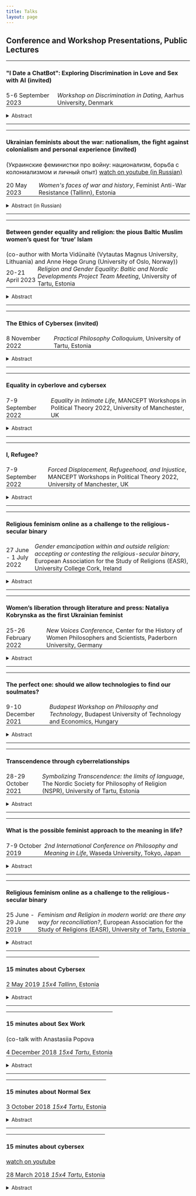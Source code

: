```yaml
---
title: Talks
layout: page
---
```


<h2>Conference and Workshop Presentations, Public Lectures</h2>

<table style="border-collapse: collapse; width: 100%;">
  <tr>
    <td style="border: none; padding: 0px; text-align: left;" colspan="2"><h4><b>"I Date a ChatBot": Exploring Discrimination in Love and Sex with AI (invited)</b></h4></td>
  </tr>
  <tr>
    <td style="border: none; padding: 0; text-align: left;">5-6 September 2023</td>
    <td style="border: none; padding: 0 0 0 5px; text-align: left;"><i>Workshop on Discrimination in Dating</i>, Aarhus University, Denmark</td>
  </tr>
</table>
<p><details>
  <summary>Abstract</summary>
  <p>The fast development and expansion of AI chatbots, such as the most discussed one nowadays, ChatGTP, has already affected the romantic and sexual sphere, and their influence will only rise in the future. This paper broadly explores discrimination in romantic and sexual relationships with AI: whether and how romantic and sexual relationships with chatbots, robots, and other artificial partners can diminish or enhance discrimination.
Since using chatbots, AI has shown racist, sexist, and discriminatory behavior, and there is plenty of research on this topic. They have demonstrated that AI is not racist itself; it only reflects human prejudices and stereotypes that it learns from the data (Wolf etc., 2017; Howard, Borenstein, 2018; Kong, 2022). Thus, there is a way to fix it by giving him inclusive and non-discriminatory data that will not further reinforce societal stereotypes and might even help against discrimination. Applying this to romantic and sexual relationships, does it mean that AI can be an ideal partner that never discriminates? In my talk, I will explore this possibility and argue that AI could be such a perfect partner. I will also discuss how it will change the dating culture and the possible increase of discrimination in love and sex by having such an "artificial" opportunity. With my paper, I hope to bring a technological aspect to the discussion of discrimination in dating and encourage further research on human-robot relationships. 
</p>
</details>
</p>
<hr>
<table style="border-collapse: collapse; width: 100%;">
  <tr>
    <td style="border: none; padding: 0px; text-align: left;" colspan="2"><h4><b>Ukrainian feminists about the war: nationalism, the fight against colonialism and personal experience (invited)</b></h4><p>(Украинские феминистки про войну: национализм, борьба с колониализмом и личный опыт) <a href="https://youtu.be/y7vTZzGf-Ws?si=HwFUl4AJrJoeZIFN">watch on youtube (in Russian)</a></p></td>
  </tr>
  <tr>
    <td style="border: none; padding: 0 5px 0 0; text-align: left;">20 May 2023</td>
    <td style="border: none; padding: 0 5px 0 0; text-align: left;"><i>Women's faces of war and history</i>, Feminist Anti-War Resistance (Tallinn), Estonia</td>
  </tr>
</table>
<p><details>
  <summary>Abstract (in Russian)</summary>
  <p>С самого начала феминистского движения женщины в разных странах выступали против войн. Какова история и в чем особенности женского антивоенного протеста в разных странах? И что говорят современные украинские феминистки про войну? Обсудим, почему в Украине феминизм тесно связан с национализмом, и как это помогает бороться против колониальной политики России. 
</p>
</details>
</p>
<hr>
<table style="border-collapse: collapse; width: 100%;">
  <tr>
    <td style="border: none; padding: 0px; text-align: left;" colspan="2"><h4><b>Between gender equality and religion: the pious Baltic Muslim women’s quest for ‘true’ Islam</b></h4> (co-author with Morta Vidūnaitė (Vytautas Magnus University, Lithuania) and Anne Hege Grung (University of Oslo, Norway))</td>
  </tr>
  <tr>
    <td style="border: none; padding: 0; text-align: left;">20-21 April 2023</td>
    <td style="border: none; padding: 0 0 0 5px; text-align: left;"><i>Religion and Gender Equality: Baltic and Nordic Developments Project Team Meeting</i>, University of Tartu, Estonia</td>
  </tr>
</table>
<p><details>
  <summary>Abstract</summary>
  <p>This chapter explores how Lithuanian, Latvian, and Estonian women who self-identify as practicing Muslims understand and negotiate gender equality through their search for “true” Islam, which they believe is a right, just, and good religion for women, also morally better than certain cultural practices or a mixture of Islam and culture. It shows that the “true” Islam serves these women as a code of conduct regarding the aspects of life-related to gender equality, such as divorce, virginity, contraception, artificial insemination, abortion, sexual education, violence against women, LGBTQ+ rights, gender, and the female role in the family and the workplace. Female attitudes towards gender equality and understanding of “true” Islam fall into the relative theoretical categories of “traditional,” “pragmatic,” and “post-traditional”, spired by the categories of Inglehart and Welzel (2005). Despite these overarching trends, the research reveals that pious Baltic Muslim women do not fit into clear traditional, pragmatic, or post-traditional patterns; their individual attitudes are diverse, which is reflective of the attitudes of Muslim women living in other non-Muslim societies. However, the chapter also aims to point out the uniqueness of Baltic Muslim women’s narratives, as determined by historical and cultural context. 
</p>
</details>
</p>
<hr>
<table style="border-collapse: collapse; width: 100%;">
  <tr>
    <td style="border: none; padding: 0px; text-align: left;" colspan="2"><h4><b>The Ethics of Cybersex (invited)</b></h4></td>
  </tr>
  <tr>
    <td style="border: none; padding: 0; text-align: left;">8 November 2022</td>
    <td style="border: none; padding: 0 0 0 5px; text-align: left;"><i> Practical Philosophy Colloquium</i>, University of Tartu, Estonia</td>
  </tr>
</table>
<p><details>
  <summary>Abstract</summary>
  <p>The fast development and expansion of digital technologies in every sphere of our everyday life have also affected sex. While in the 90s, the term "cybersex" was used for imagining a bright (or dark) techno future with cyborgs, virtual bodies, and advanced technologies mostly by geeks, nowadays it describes various online sexual activities that a lot of people do (and COVID-19 pandemics has only intensified this by forcing people to move their offline life to the online world including sex). However, despite the fact that
cybersex has become a part of modern everyday life, there is little attention from philosophers on it, and with my presentation (based on my PhD thesis, which I am currently working on), I want to start filling this gap. In my presentation, I will make an overview of becoming more widespread and relevant moral issues surrounding cybersex: online infidelity, cybersex work, cybersexual harassment, cyberrape, etc. I will show how clarifying the definition of cybersex may help in discussing those ethical problems that have been arising with the development of technologies and with more activities going online. Thus, I will argue for the need to build the ethics of cybersex that will consider all those issues, paying attention to the specificity of online relationships.
</p>
</details>
</p>
<hr>
<table style="border-collapse: collapse; width: 100%;">
  <tr>
    <td style="border: none; padding: 0px; text-align: left;" colspan="2"><h4><b>Equality in cyberlove and cybersex</b></h4></td>
  </tr>
  <tr>
    <td style="border: none; padding: 0; text-align: left;"> 7-9 September 2022</td>
    <td style="border: none; padding: 0 0 0 5px; text-align: left;"><i>Equality in Intimate Life</i>, MANCEPT Workshops in Political Theory 2022, University of Manchester, UK</td>
  </tr>
</table>
<p><details>
  <summary>Abstract</summary>
  <p>The fast development and expansion of digital technologies in every sphere of our everyday life have also affected love and sex. In the 90s, terms like "cyberlove" and "cybersex" were used mostly by geeks to imagine a bright (or dark) techno future with
cyborgs, virtual bodies, and advanced technologies, nowadays it describes various online romantic and sexual activities that a lot of people do (and the COVID-19 pandemic has only intensified this by forcing people to move their offline lives to the online world). This paper tries to explore the concept of equality in cyberrelationships broadly: whether the cyberworld enhances or diminishes intimate equality, or whether there is any specific kind of "online equality" that cannot be achievable in offline relationships, etc.</p><p>At its beginning, the cyberworld seemed like a dream paradise where we could be free from our embodied selves and, thus, from all our prejudices about gender, race, age, origin, etc. The functionality of the World Wide Web rather сultivated equality: once you
entered the forum or chat, you had the same set of rights as others, as well as it became much easier (compared to the offline world) to escape unwanted communication – you close the window on your screen. Clearly, such an egalitarian setting has boosted cyberromance and cybersex and their positive perception: for example, feminists noticed that cyberspace enhances women's sexual autonomy by providing them a safe space to study their own sexuality with less level of shame, less control over their bodies and appearances,
and with greater anonymity. But I believe those findings can be extended to all users in cyberspaces: the safety of cyberspace encourages building more intimate and vulnerable relationships. In my paper, I would like to discuss in more detail in what sense the online world promotes equality in our intimate relationships.</p><p>At the same time, with the wider expansion of digital technologies in our everyday lives, we see how they affect our relationships negatively undermining intimacy. This paper will collect all
possible ways how do this and, thus, challenge the positive perception. Additionally, I will focus on discussing the equal status of our online and offline lovers. Namely, I want to answer the question: should we treat our online partners equally to our offline ones? To do this, I will engage in a long-lasting discussion about online infidelity and whether cheating online is as morally bad as cheating offline. With my paper, I hope to bring a technological aspect to the discussion of intimacy and equality and encourage further research on cyberlove and cybersex.</p>
</details>
</p>
<hr>
<table style="border-collapse: collapse; width: 100%;">
  <tr>
    <td style="border: none; padding: 0px; text-align: left;" colspan="2"><h4><b>I, Refugee?</b></h4></td>
  </tr>
  <tr>
    <td style="border: none; padding: 0; text-align: left;"> 7-9 September 2022</td>
    <td style="border: none; padding: 0 0 0 5px; text-align: left;"><i>Forced Displacement, Refugeehood, and Injustice</i>, MANCEPT Workshops in Political Theory 2022, University of Manchester, UK</td>
  </tr>
</table>
<p><details>
  <summary>Abstract</summary>
  <p>In this paper, I would like to research how the current (bad) definitions of internally displaced persons (IDPs)/refugees lead to problems in defining one's own identity and, as a result, (self-)silencing and (self-)neglecting that on its turn lead to the less public and scientific attention and continuing circulating of bad definitions. By doing this, I hope to break this vicious circle and draw attention to this usually under-researched issue that was born from my personal story.</p><p>The starting point for all the discussions on the definition of refugees and IDPs is the definition provided by the 1951 Refugee Convention and its 1967 Protocol. According to them, the main difference between a refugee and an IDP is whether the person who is forced to move has crossed the international border or not: the one who did is defined as a refugee, and the one who stayed in their own country is an IDP. While most of the public and scientific community's attention is on the problems of refugees and those who have crossed the border, the UNHCR itself admits that IDPs are the most vulnerable group among all those who were forced to leave their homes. They name several reasons for that: a) it is harder to deliver humanitarian assistance to areas where they have moved; b) they have to rely on their own government, even if this government is the reason for their displacement; c) they often are already from the vulnerable groups and cannot cross the border because of the lack of money, health issues, age, gender, obligations over family, etc. In addition to these problems, I want to add that IDPs might even struggle with defining themselves as IDPs or using similar terms. It can happen for different reasons: a) the government does not adopt a special legal status for IDPs and, thus, refuses them help and denies their existence; b) the definition of IDP exists in the legal system of the country, but it has problems not covering all personal cases (e.g., I was studying at the university when my region was occupied, therefore, after getting the degree I cannot be qualified as an IDP, according to the existing laws, because I was not living there at the moment of occupation, but nevertheless I cannot come back home); c) displaced people themselves do not want to adopt this identity because they are afraid of persecution, bullying, or simply of its vulnerable/negative connotations. People who cannot even define themselves as a certain group with a specific experience cannot process it and speak up for themselves. In turn, it leads to our less abilities to help them and even knowing about their existence. I do believe that we should look into the identity crisis that forced displacement brings. Following Arendt's writing
on the refugees (1943), the broken identity, the desire to completely vanish from the old one and forget, and, thus, silencing are the issues that we continue to face today, not only within IDPs but also refugees seeking asylum abroad.</p><p> "Very few individuals have the strength to conserve their own integrity if their social, political and legal status is completely confused. Lacking the courage to fight for a change of our social and legal status, we have decided instead, so many of us, to try a change of identity. [...] Whatever we do, whatever we pretend to be, we reveal nothing but our insane desire to be changed, not to be Jews." (Arendt, 1943).</p><p> Broken identity, shameful denial of it, or desperately seeking a completely new one - all those issues need our attention as researchers and become even more entangled with IDPs, which we usually overlook. How do the people who are forced to leave their houses but remain in their country for different reasons name themselves and/or want to be named? How could we name those like me who did not live in their homes when the crisis arose but are unable to come back home and feel that they lost it? How is the concept of home crucial for our identity and what happens with our own identity when we lose home? I hope to research answers to those questions in my full paper.</p>
</details>
</p>
<hr>
<table style="border-collapse: collapse; width: 100%;">
  <tr>
    <td style="border: none; padding: 0px; text-align: left;" colspan="2"><h4><b>Religious feminism online 
as a challenge to the religious-secular binary</b></h4></td>
  </tr>
  <tr>
    <td style="border: none; padding: 0; text-align: left;"> 27 June - 1 July 2022</td>
    <td style="border: none; padding: 0 0 0 5px; text-align: left;"><i>Gender emancipation within and outside religion: accepting or contesting the religious-secular binary</i>, European Association for the Study of Religions (EASR), University College Cork, Ireland</td>
  </tr>
</table>
<p><details>
  <summary>Abstract</summary>
  <p>The fourth-wave feminism is distinguished by its increased use of digital technologies (Cochrane, 2013): various hashtag movements (e.g. #MeToo), the quick growth of online communities, and an active engagement in social media between women with different backgrounds have benefited gender emancipation. Parallelly, theologians have noticed the so-called “Digital Reformation” (Drescher, 2012) and, thus, described different ways ordinary believers share spiritual practices online and how religious institutions adapt to the digital revolution. This talk will analyze both these processes by focusing on religious feminist online communities (e.g. Feminism and Religion blog, WATER community, the LDS women project, etc.) as a possible way to contest the religious-secular binary.
Particularly, I will argue that both secular and religious feminist online communities are sharing much more similarities than differences: they both promote inclusivity and “makes allowance for different identities within a single person” (Heywood, 2006). They give a voice to different women and the possibility to group and discuss in a safe online environment. They also promote education and women's autonomy. Despite the fact that digital technologies create “social bubbles” and, as a result, could make harder a dialogue between religious and secular feminists who could be stuck in their circles, the quick learning from each other and adaptation of tools (e.g. #ChurchToo as a continuation of #MeToo movement) benefits both parties and enhances dialogue. Clearly, there is a need for further more engagement between secular and religious feminists, but I do believe that online communities could be a possible platform in which the opposition between religious and secular will be diminished and, thus, they need more attention from the scholars and feminist activists.</p>
</details>
</p>
<hr>
<table style="border-collapse: collapse; width: 100%;">
  <tr>
    <td style="border: none; padding: 0px; text-align: left;" colspan="2"><h4><b>Women’s liberation through literature and press: 
Nataliya Kobrynska as the first Ukrainian feminist</b></h4></td>
  </tr>
  <tr>
    <td style="border: none; padding: 0; text-align: left;"> 25-26 February 2022</td>
    <td style="border: none; padding: 0 0 0 5px; text-align: left;"><i>New Voices Conference</i>, Center for the History of Women Philosophers and Scientists, Paderborn University, Germany</td>
  </tr>
</table>
<p><details>
  <summary>Abstract</summary>
  <p>My presentation will discuss the life and works of the first Ukrainian feminist writer and activist, Nataliya Kobrynska (1855-1920). Particularly, I will focus on her original idea that literature and organization of the free press oriented on female audiences was the most important task for Ukrainian women's liberation at the end of the 19th century due to the specific condition in which Ukrainian women (mostly, peasants) turned out to be. Following her beliefs, Kobrynska organized the first association of Ukrainian women (called <i>Tovarystvo Rus'kykh Zhinok</i>) in 1884, the main goal of which was to “develop the female spirit through literature because literature was a comprehensive image of the good and bad sides of the social order, its needs, and shortcomings”. She was herself a literature writer who described the women’s position in society (e.g. "Shuminska" (also known as <i>The Spirit of the Times</i>), “For a Piece of Bread”).  Together with her friend Olena Pchilka, she also published the first almanac for women <i>Pershy vinok</i> (The First Garland, 1887), which was a collection of literary and political works. Later, she organized a publishing house <i>Zhinocha Sprava</i> (Women’s Cause) and edited the other three issues of a female almanac named Nasha dolya (Our Fate 1893, 1895, 1896). She was convinced that almanacs oriented on women would raise women’s consciousness and, thus, help them fight their subjugated position in society. In her essays, Kobrynska also emphasized the educational rights of women, as well as the importance of developing patriotism. She believed that women should understand their origin - this helps them better fight against inequalities in their specific situation. She also argued with Clara Zetkin, claiming that socialism will not automatically lead to women's liberation. Even though she supported workers' rights, she believed that women must go their own separate ways. 
</p>
</details>
</p>
<hr>
<table style="border-collapse: collapse; width: 100%;">
  <tr>
    <td style="border: none; padding: 0px; text-align: left;" colspan="2"><h4><b>The perfect one: should we allow technologies to find our soulmates?</b></h4></td>
  </tr>
  <tr>
    <td style="border: none; padding: 0; text-align: left;">9-10 December 2021</td>
    <td style="border: none; padding: 0 0 0 5px; text-align: left;"><i>Budapest Workshop on Philosophy and Technology</i>, Budapest University of Technology and Economics, Hungary</td>
  </tr>
</table>
<p><details>
  <summary>Abstract</summary>
  <p>The idea of soulmates traces back to antiquity: in Plato’s <i>Symposium</i>, Aristophanes tells the myth of androgynes who angered the gods, so Zeus cut each person in two and since that, they are condemned to seek the “other half” to complete themselves. This ancient story can be found in different variations through cultures and time. Unsurprisingly, this narrative is exploited by contemporary technologies (e.g. Tinder, OkCupid, eHarmony, etc.) that promise help in finding a “perfect match”. However, only in fiction this dream becomes fully true: recently, popular television shows started to explore the near future in which advanced technologies are able to find you a soulmate (e.g. Hang the DJ episode (2017) of Black Mirror, Soulmates (2020), The One (2021), etc).</p><p>In my presentation, I want to have a close look at Soulmates, an American science fiction television anthology series, the main theme of which is the imagined technology developed by the company Soul Connex that can determine your soulmate with 100% accuracy. Besides the discussions of the very possibility of creating such technology, I believe that the world presented in Soulmates is an interesting “thought experiment” that specifically shows what role choice and perfection play in the value of love and that there are areas where we do not want algorithms to make choices for us. Contemporary dating apps create a “paradox of choice” (Schwartz, 2004), making us doubt whether our partner is a perfect match and even leading to a rejection mindset (Pronk, Denissen, 2019), so we desire certainty. The Soul Connex test provides it: you know who your soulmate is, and there is no need to seek them anymore. Interestingly, the TV show clearly states this certainty does not guarantee happiness. On the contrary, it creates even more problems: the soulmate-ness of someone compared to other persons is unlikely to make you happier (episode 1). Moreover, your soulmate could die before you meet (episode 5) or turn out to be a morally bad person (episode 6). In episode 4 the main character even makes a conscious choice to build a relationship with his not-soulmate, thus fighting against the determinism of technologies. Soulmates is also arguing with Aristophanes’ myth itself. Episode 3 researches poly-romantic relationships, proving that the idea of the one does not fit all people. The whole television series is riddled with the narrative that the feeling of love makes someone perfect for us, but not the person herself. All television series on this topic teach us to give up the idea of soulmates, but dating apps are still attractive to people partially because of this idea and partially because they use this narrative in their ads (even though it is questionable and also not profitable to make it real). That is why I do believe that we should discuss more why the idea of soulmates is so desirable for us. 
  </p>
</details>
</p>
<hr>
<table style="border-collapse: collapse; width: 100%;">
  <tr>
    <td style="border: none; padding: 0px; text-align: left;" colspan="2"><h4><b>Transcendence through cyberrelationships</b></h4></td>
  </tr>
  <tr>
    <td style="border: none; padding: 0; text-align: left;">28-29 October 2021</td>
    <td style="border: none; padding: 0 0 0 5px; text-align: left;"><i>Symbolizing Transcendence: the limits of language</i>, The Nordic Society for Philosophy of Religion (NSPR), University of Tartu, Estonia</td>
  </tr>
</table>
<p><details>
  <summary>Abstract</summary>
  <p>In her paper “Transcendental Relationships? A Theological Reflection on Cybersex and Cyber-relationships” (2009), theologian Stefanie Knauss argued that there are at least four aspects of cybersex that can enrich our understanding of transcendence: a) the imaginative nature of cybersex, b) the bigger role of the mind compared to the role of the body, c) the different understanding of time and space in cyberworld, and d) the playful component of cybersex. However, twelve years have passed since she did her research and during this period, technologies have developed enormously, as well as our everyday usage of them. I would like to start my presentation by discussing how those four aspects proposed by Knauss can be addressed and nuanced in the contemporary world.
Moreover, I would like to pay attention to the fact that during the last decade, the Internet and technologies have become highly integrated into our everyday lives: there is no more online/offline time (at least in the Western world) - we are connected 24/7, as well as technologies penetrate all spheres of our lives (this can be considered as the way how technologies symbolize transcendence). The COVID pandemic has intensified this even more. Clearly, such pervasion of technologies has changed dramatically the ways we find romantic and sexual partners, as well as the way we fall in love and have sex. However, cyberrelationships have a dual nature: on the one hand, they approach transcendence by giving us more choices (it is much easier than even before to meet a person from a different continent or a person with very specific interests) and more possibilities (you can text, call, see, play through technologies), but on the other hand, technologies disconnect us from each other (create “social bubbles”, make the distinction us/them worse, etc.). I believe that the ways to decrease the negative effects of technology and especially how they influence our relationships could be found in accepting our need for transcendence. Specifically, I argue that our technological progress (especially in technologies that enhance our ways of communication) is driven by our desire to be connected and, thus, be in some way transcendent. I believe that in order to decrease the negative effects, we need to make this more clear.
  </p>
</details>
</p>
<hr>
<table style="border-collapse: collapse; width: 100%;">
  <tr>
    <td style="border: none; padding: 0px; text-align: left;" colspan="2"><h4><b>What is the possible feminist approach to the meaning in life?</b></h4></td>
  </tr>
  <tr>
    <td style="border: none; padding: 0; text-align: left;">7-9 October 2019</td>
    <td style="border: none; padding: 0 0 0 5px; text-align: left;"><i>2nd International Conference on Philosophy and Meaning in Life</i>, Waseda University, Tokyo, Japan</td>
  </tr>
</table>
<p><details>
  <summary>Abstract</summary>
  <p>As Martha Nussbaum claimed in her interview, "all feminist theory in the sense is about this question [meaning of life - author's note] because it is started with women who woke up and saw that their lives have been programmed for them by men" (URL: https://youtu.be/dK1IQr6pA7w). In other words, feminist philosophy has started with the question "What is a meaningful life?" and, particularly, "What is a meaningful life for me as a woman?". The answer to it has led to the liberation of women and the political actions taken for the promotion of gender equality that we experience nowadays. However, feminist philosophers have not paid much attention to the question. There is only one book in the field of philosophy of life (Sharp, Hasana; Taylor, Chloë (eds) (2016). Feminist philosophies of life. McGill-Queen's University Press) and only several papers (e.g. Webber, Jonathan (2018). Beauvoir and the Meaning of Life. In The Meaning of Life and the Great Philosophers (eds. Leach and Tartaglia) Routledge) directly addressing this question. I do believe that this situation must be changed, and the feminist approach could bring some interesting contributions that will enrich both feminist philosophy and the philosophy of life. </p><p>In my paper, I will try to analyze how the feminist view on the meaning of life can raise such interesting questions as "Does the meaning of life is gender-specific?". Firstly, I want to discuss how three different philosophical approaches could answer this question: supernaturalism, subjectivism, and objectivism (Metz, Thaddeus (2013). Meaning in Life, Oxford University Press). Secondly, I will analyze why it is so important who is the constructor of the meaning of life and why, if we want to achieve gender equality, the question of the meaning of life must be discussed not only by male philosophers but also by women and what have already some female philosophers have said on this topic (e.g. Beauvoir, Arendt, Nussbaum). Thirdly, I want to discuss how the concept of "the dignity of the body" proposed by Masahiro Morioka (Morioka, Masahiro (2001). Life Studies Approaches to Bioethics: A New Perspective on Brain Death, Feminism, and Disability. Japan: Keiso Shobo) shows the need of feminist approach to the meaning of life. With my paper, I want to bring more attention to the interrelation of the philosophy of life and feminist philosophy and raise some new questions that will need further exploration.</p>
  </p>
</details>
</p>
<hr>
<table style="border-collapse: collapse; width: 100%;">
  <tr>
    <td style="border: none; padding: 0px; text-align: left;" colspan="2"><h4><b>Religious feminism online 
as a challenge to the religious-secular binary</b></h4></td>
  </tr>
  <tr>
    <td style="border: none; padding: 0; text-align: left;"> 25 June - 29 June 2019</td>
    <td style="border: none; padding: 0 0 0 5px; text-align: left;"><i>Feminism and Religion in modern world: are there
any way for reconciliation?</i>, European Association for the Study of Religions (EASR), University of Tartu, Estonia</td>
  </tr>
</table>
<p><details>
  <summary>Abstract</summary>
  <p>The quick development of digital technologies and easy access to any sort of information, together with the fight against gender, racial, and other inequalities, have dramatically changed our relation to religion. From the feminist perspective, many voices criticize religious worldviews as old-fashioned, patriarchal, and gender-biased (Stanton, 1885; De Beauvoir, 1953; Hartmann, 1981; Johnson, 1993, etc.). It seems that the relationships between feminism and religion could be best described as a conflict if we apply Barbour's model of science and religion relations (Barbour, 2000). Digital technologies and popular culture support and even deepen this conflict: religion is portrayed as hostile and patriarchal in popular books and movies (e.g. The Handmaid's Tale), a lot of feminists hold atheist views, the rise of social media and, as a result of it, feminist online activism have shown how religious worldview institutionalize patriarchy through the interpretations of scriptures, religious ceremonies, practices, and the church's organization. It seems that we have a religious crisis in the feminist movement. But are there any ways for the reconciliation between religion and feminism? In my talk, I try to argue that feminism and religion could have a productive dialogue and even integration. Thus, my interest in the investigations in the field of sexual theology, as well as the new interpretations of sacred texts, gave me the opportunity to show that religion does not always mean patriarchy. We can build a feminist theology in which a woman is equal to a man and create accordingly new interpretations of scriptures as well as religious practices. At the same time, we can show women have a right to choose to be religious or not and that religion is perfectly suitable with the feminist worldview and even helps to liberate women.</p>
</details>
</p>
<hr>
<table style="border-collapse: collapse; width: 100%;">
  <tr>
    <td style="border: none; padding: 0px; text-align: left;" colspan="2"><h4><b>15 minutes about Cybersex</b></h4></td>
  </tr>
  <tr>
    <td style="border: none; padding: 0; text-align: left;"> 2 May 2019</td>
    <td style="border: none; padding: 0 0 0 5px; text-align: left;"><i>15x4 Tallinn</i>, Estonia</td>
  </tr>
</table>
<p><details>
  <summary>Abstract</summary>
  <p>In my public lecture, I talk about how modern technologies have changed our definition of sexuality. I explain:
- What is virtual sex?
- What does it mean to have sex through technology?
- And why does virtual sex feel so real?
You will also learn a little more about the philosophy and ethics of sex.</p>
</details>
</p>
<hr>
<table style="border-collapse: collapse; width: 100%;">
  <tr>
    <td style="border: none; padding: 0px; text-align: left;" colspan="2"><h4><b>15 minutes about Sex Work</b></h4><p>(co-talk with Anastasiia Popova</p></td>
  </tr>
  <tr>
    <td style="border: none; padding: 0; text-align: left;"> 4 December 2018</td>
    <td style="border: none; padding: 0 0 0 5px; text-align: left;"><i>15x4 Tartu</i>, Estonia</td>
  </tr>
</table>
<p><details>
  <summary>Abstract</summary>
  <p>In our public lecture, I speak about what philosophers and feminists say about sex work, while my colleague, Anastasiia, explains this topic from sociological perspective</p>
</details>
</p>
<hr>
<table style="border-collapse: collapse; width: 100%;">
  <tr>
    <td style="border: none; padding: 0px; text-align: left;" colspan="2"><h4><b>15 minutes about Normal Sex</b></h4></td>
  </tr>
  <tr>
    <td style="border: none; padding: 0; text-align: left;"> 3 October 2018</td>
    <td style="border: none; padding: 0 0 0 5px; text-align: left;"><i>15x4 Tartu</i>, Estonia</td>
  </tr>
</table>
<p><details>
  <summary>Abstract</summary>
  <p>In my public lecture, I explain whether it is possible to define what is normal and perverted sex in the philosophy and ethics of sex.</p>
</details>
</p>
<hr>
<table style="border-collapse: collapse; width: 100%;">
  <tr>
    <td style="border: none; padding: 0px; text-align: left;" colspan="2"><h4><b>15 minutes about cybersex</b></h4><p><a href="[https://youtu.be/y7vTZzGf-Ws?si=HwFUl4AJrJoeZIFN](https://youtu.be/V3ApEP55LZU?si=_rs7rhDoDATyimUa)">watch on youtube</a></p></td>
  </tr>
  <tr>
    <td style="border: none; padding: 0; text-align: left;"> 28 March 2018</td>
    <td style="border: none; padding: 0 0 0 5px; text-align: left;"><i>15x4 Tartu</i>, Estonia</td>
  </tr>
</table>
<p><details>
  <summary>Abstract</summary>
  <p>In my public lecture, I talk about how modern technologies have changed our definition of sexuality. I explain:
- What is virtual sex?
- What does it mean to have sex through technology?
- And why does virtual sex feel so real?
You will also learn a little more about the philosophy and ethics of sex.</p>
</details>
</p>
